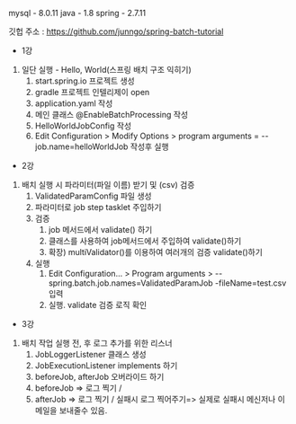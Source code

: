   mysql  - 8.0.11
  java - 1.8
  spring - 2.7.11
  
깃헙 주소 : https://github.com/junngo/spring-batch-tutorial

  - 1강
1. 일단 실행 - Hello, World(스프링 배치 구조 익히기)
   1. start.spring.io 프로젝트 생성
   2. gradle 프로젝트 인텔리제이 open
   3. application.yaml 작성
   4. 메인 클래스 @EnableBatchProcessing 작성
   5. HelloWorldJobConfig 작성
   6. Edit Configuration > Modify Options > program arguments = --job.name=helloWorldJob 작성후 실행

- 2강
1. 배치 실행 시 파라미터(파일 이름) 받기 및 (csv) 검증
   1. ValidatedParamConfig 파일 생성
   2. 파라미터로 job step tasklet 주입하기
   3. 검증
      1. job 메서드에서 validate() 하기
      2. 클래스를 사용하여 job메서드에서 주입하여 validate()하기
      3. 확장) multiValidator()를 이용하여 여러개의 검증 validate()하기
   4. 실행
      1. Edit Configuration... > Program arguments > --spring.batch.job.names=ValidatedParamJob -fileName=test.csv 입력
      2. 실행. validate 검증 로직 확인

- 3강
1. 배치 작업 실행 전, 후 로그 추가를 위한 리스너
   1.  JobLoggerListener 클래스 생성
      1. JobExecutionListener implements 하기
      2. beforeJob, afterJob 오버라이드 하기
      3. beforeJob => 로그 찍기 / 
      4. afterJob => 로그 찍기 / 실패시 로그 찍어주기=> 실제로 실패시 메신저나 이메일을 보내줄수 있음.